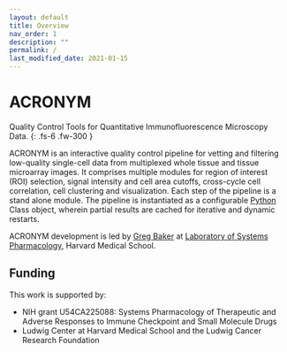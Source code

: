 ```yaml
---
layout: default
title: Overview
nav_order: 1
description: ""
permalink: /
last_modified_date: 2021-01-15
---
```


# ACRONYM

Quality Control Tools for Quantitative Immunofluorescence Microscopy Data.
{: .fs-6 .fw-300 }

ACRONYM is an interactive quality control pipeline for vetting and filtering low-quality single-cell data from multiplexed whole tissue and tissue microarray images. It comprises multiple modules for region of interest (ROI) selection, signal intensity and cell area cutoffs, cross-cycle cell correlation, cell clustering and visualization. Each step of the pipeline is a stand alone module. The pipeline is instantiated as a configurable [Python](https://www.python.org) Class object, wherein partial results are cached for iterative and dynamic restarts.

ACRONYM development is led by [Greg Baker](https://github.com/gjbaker) at [Laboratory of Systems Pharmacology](https://hits.harvard.edu/the-program/laboratory-of-systems-pharmacology/about/), Harvard Medical School.

## Funding

This work is supported by:

* NIH grant U54CA225088: Systems Pharmacology of Therapeutic and Adverse Responses to Immune Checkpoint and Small Molecule Drugs
* Ludwig Center at Harvard Medical School and the Ludwig Cancer Research Foundation
